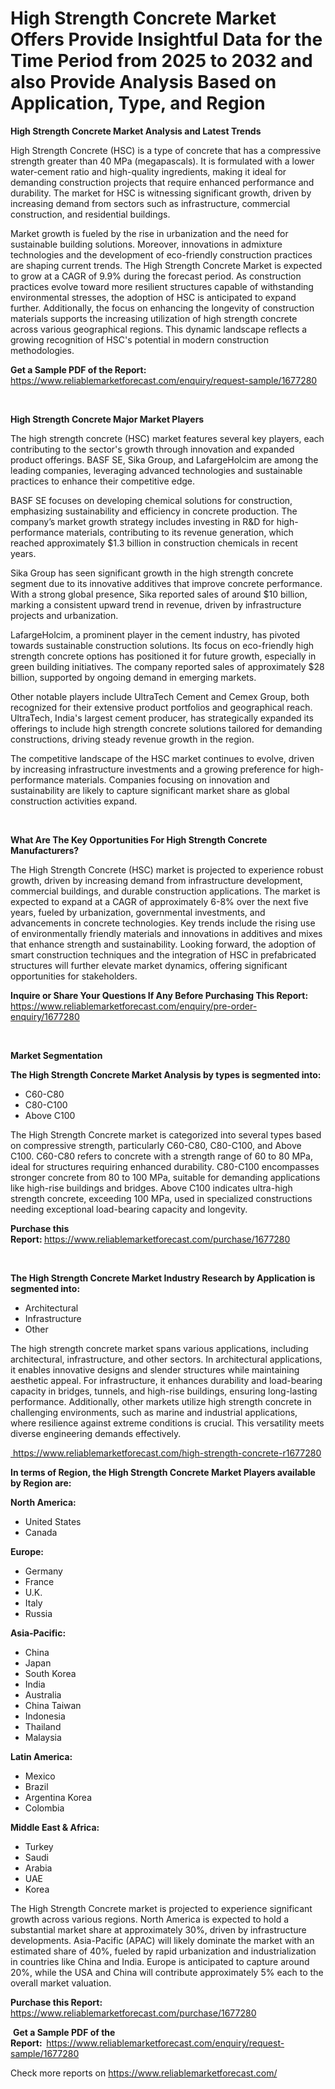 <p><h1>High Strength Concrete Market Offers Provide Insightful Data for the Time Period from 2025 to 2032 and also Provide Analysis Based on Application, Type, and Region</h1></p><p><strong>High Strength Concrete Market Analysis and Latest Trends</strong></p>
<p><p>High Strength Concrete (HSC) is a type of concrete that has a compressive strength greater than 40 MPa (megapascals). It is formulated with a lower water-cement ratio and high-quality ingredients, making it ideal for demanding construction projects that require enhanced performance and durability. The market for HSC is witnessing significant growth, driven by increasing demand from sectors such as infrastructure, commercial construction, and residential buildings.</p><p>Market growth is fueled by the rise in urbanization and the need for sustainable building solutions. Moreover, innovations in admixture technologies and the development of eco-friendly construction practices are shaping current trends. The High Strength Concrete Market is expected to grow at a CAGR of 9.9% during the forecast period. As construction practices evolve toward more resilient structures capable of withstanding environmental stresses, the adoption of HSC is anticipated to expand further. Additionally, the focus on enhancing the longevity of construction materials supports the increasing utilization of high strength concrete across various geographical regions. This dynamic landscape reflects a growing recognition of HSC's potential in modern construction methodologies.</p></p>
<p><strong>Get a Sample PDF of the Report:&nbsp;</strong> <a href="https://www.reliablemarketforecast.com/enquiry/request-sample/1677280?utm_campaign=2723&utm_medium=2&utm_source=Github&utm_content=ia&utm_term=02042025&utm_id=high-strength-concrete">https://www.reliablemarketforecast.com/enquiry/request-sample/1677280</a></p>
<p>&nbsp;</p>
<p><strong>High Strength Concrete Major Market Players</strong></p>
<p><p>The high strength concrete (HSC) market features several key players, each contributing to the sector's growth through innovation and expanded product offerings. BASF SE, Sika Group, and LafargeHolcim are among the leading companies, leveraging advanced technologies and sustainable practices to enhance their competitive edge.</p><p>BASF SE focuses on developing chemical solutions for construction, emphasizing sustainability and efficiency in concrete production. The company’s market growth strategy includes investing in R&D for high-performance materials, contributing to its revenue generation, which reached approximately $1.3 billion in construction chemicals in recent years. </p><p>Sika Group has seen significant growth in the high strength concrete segment due to its innovative additives that improve concrete performance. With a strong global presence, Sika reported sales of around $10 billion, marking a consistent upward trend in revenue, driven by infrastructure projects and urbanization.</p><p>LafargeHolcim, a prominent player in the cement industry, has pivoted towards sustainable construction solutions. Its focus on eco-friendly high strength concrete options has positioned it for future growth, especially in green building initiatives. The company reported sales of approximately $28 billion, supported by ongoing demand in emerging markets.</p><p>Other notable players include UltraTech Cement and Cemex Group, both recognized for their extensive product portfolios and geographical reach. UltraTech, India's largest cement producer, has strategically expanded its offerings to include high strength concrete solutions tailored for demanding constructions, driving steady revenue growth in the region.</p><p>The competitive landscape of the HSC market continues to evolve, driven by increasing infrastructure investments and a growing preference for high-performance materials. Companies focusing on innovation and sustainability are likely to capture significant market share as global construction activities expand.</p></p>
<p>&nbsp;</p>
<p><strong>What Are The Key Opportunities For High Strength Concrete Manufacturers?</strong></p>
<p><p>The High Strength Concrete (HSC) market is projected to experience robust growth, driven by increasing demand from infrastructure development, commercial buildings, and durable construction applications. The market is expected to expand at a CAGR of approximately 6-8% over the next five years, fueled by urbanization, governmental investments, and advancements in concrete technologies. Key trends include the rising use of environmentally friendly materials and innovations in additives and mixes that enhance strength and sustainability. Looking forward, the adoption of smart construction techniques and the integration of HSC in prefabricated structures will further elevate market dynamics, offering significant opportunities for stakeholders.</p></p>
<p><strong>Inquire or Share Your Questions If Any Before Purchasing This Report:</strong> <a href="https://www.reliablemarketforecast.com/enquiry/pre-order-enquiry/1677280?utm_campaign=2723&utm_medium=2&utm_source=Github&utm_content=ia&utm_term=02042025&utm_id=high-strength-concrete">https://www.reliablemarketforecast.com/enquiry/pre-order-enquiry/1677280</a></p>
<p>&nbsp;</p>
<p><strong>Market Segmentation</strong></p>
<p><strong>The High Strength Concrete Market Analysis by types is segmented into:</strong></p>
<p><ul><li>C60-C80</li><li>C80-C100</li><li>Above C100</li></ul></p>
<p><p>The High Strength Concrete market is categorized into several types based on compressive strength, particularly C60-C80, C80-C100, and Above C100. C60-C80 refers to concrete with a strength range of 60 to 80 MPa, ideal for structures requiring enhanced durability. C80-C100 encompasses stronger concrete from 80 to 100 MPa, suitable for demanding applications like high-rise buildings and bridges. Above C100 indicates ultra-high strength concrete, exceeding 100 MPa, used in specialized constructions needing exceptional load-bearing capacity and longevity.</p></p>
<p><strong>Purchase this Report:&nbsp;</strong><a href="https://www.reliablemarketforecast.com/purchase/1677280?utm_campaign=2723&utm_medium=2&utm_source=Github&utm_content=ia&utm_term=02042025&utm_id=high-strength-concrete">https://www.reliablemarketforecast.com/purchase/1677280</a></p>
<p>&nbsp;</p>
<p><strong>The High Strength Concrete Market Industry Research by Application is segmented into:</strong></p>
<p><ul><li>Architectural</li><li>Infrastructure</li><li>Other</li></ul></p>
<p><p>The high strength concrete market spans various applications, including architectural, infrastructure, and other sectors. In architectural applications, it enables innovative designs and slender structures while maintaining aesthetic appeal. For infrastructure, it enhances durability and load-bearing capacity in bridges, tunnels, and high-rise buildings, ensuring long-lasting performance. Additionally, other markets utilize high strength concrete in challenging environments, such as marine and industrial applications, where resilience against extreme conditions is crucial. This versatility meets diverse engineering demands effectively.</p></p>
<p><a href="https://www.reliablemarketforecast.com/high-strength-concrete-r1677280?utm_campaign=2723&utm_medium=2&utm_source=Github&utm_content=ia&utm_term=02042025&utm_id=high-strength-concrete">&nbsp;https://www.reliablemarketforecast.com/high-strength-concrete-r1677280</a></p>
<p><strong>In terms of Region, the High Strength Concrete Market Players available by Region are:</strong></p>
<p>
    <p> <strong> North America: </strong>
        <ul>
            <li>United States</li>
            <li>Canada</li>
        </ul>
        </p> 
    <p> <strong> Europe: </strong>
        <ul>
            <li>Germany</li>
            <li>France</li>
            <li>U.K.</li>
            <li>Italy</li>
            <li>Russia</li>
        </ul>
        </p> 
    <p> <strong> Asia-Pacific: </strong>
        <ul>
            <li>China</li>
            <li>Japan</li>
            <li>South Korea</li>
            <li>India</li>
            <li>Australia</li>
            <li>China Taiwan</li>
            <li>Indonesia</li>
            <li>Thailand</li>
            <li>Malaysia</li>
        </ul>
        </p> 
    <p> <strong> Latin America: </strong>
        <ul>
            <li>Mexico</li>
            <li>Brazil</li>
            <li>Argentina Korea</li>
            <li>Colombia</li>
        </ul>
        </p> 
    <p> <strong> Middle East & Africa: </strong>
        <ul>
            <li>Turkey</li>
            <li>Saudi</li>
            <li>Arabia</li>
            <li>UAE</li>
            <li>Korea</li>
        </ul>
    </p>
    </p>
<p><p>The High Strength Concrete market is projected to experience significant growth across various regions. North America is expected to hold a substantial market share at approximately 30%, driven by infrastructure developments. Asia-Pacific (APAC) will likely dominate the market with an estimated share of 40%, fueled by rapid urbanization and industrialization in countries like China and India. Europe is anticipated to capture around 20%, while the USA and China will contribute approximately 5% each to the overall market valuation.</p></p>
<p><strong>Purchase this Report: </strong><a href="https://www.reliablemarketforecast.com/purchase/1677280?utm_campaign=2723&utm_medium=2&utm_source=Github&utm_content=ia&utm_term=02042025&utm_id=high-strength-concrete">https://www.reliablemarketforecast.com/purchase/1677280</a></p>
<p>&nbsp;<strong>Get a Sample PDF of the Report:&nbsp;&nbsp;</strong><a href="https://www.reliablemarketforecast.com/enquiry/request-sample/1677280?utm_campaign=2723&utm_medium=2&utm_source=Github&utm_content=ia&utm_term=02042025&utm_id=high-strength-concrete">https://www.reliablemarketforecast.com/enquiry/request-sample/1677280</a></p>
<p><strong></strong></p>
<p>Check more reports on <a href="https://www.reliablemarketforecast.com/?utm_campaign=2723&utm_medium=2&utm_source=Github&utm_content=ia&utm_term=02042025&utm_id=high-strength-concrete">https://www.reliablemarketforecast.com/</a></p>